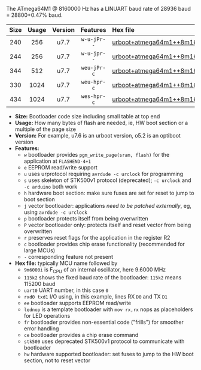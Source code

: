 The ATmega64M1 @ 8160000 Hz has a LINUART baud rate of 28936 baud = 28800+0.47% baud.

|Size|Usage|Version|Features|Hex file|
|:-:|:-:|:-:|:-:|:--|
|240|256|u7.7|`w-u-jPr--`|[urboot+atmega64m1++8m1600i+++28k8_uart0_rxd4_txd3_lednop.hex](https://raw.githubusercontent.com/stefanrueger/urboot.hex/main/mcus/atmega64m1/internal_oscillator/fint++8m1600_Hz/br+++28k8_bps/urboot+atmega64m1++8m1600i+++28k8_uart0_rxd4_txd3_lednop.hex)|
|244|256|u7.7|`w-u-jpr--`|[urboot+atmega64m1++8m1600i+++28k8_uart0_rxd4_txd3_lednop_fr.hex](https://raw.githubusercontent.com/stefanrueger/urboot.hex/main/mcus/atmega64m1/internal_oscillator/fint++8m1600_Hz/br+++28k8_bps/urboot+atmega64m1++8m1600i+++28k8_uart0_rxd4_txd3_lednop_fr.hex)|
|344|512|u7.7|`weu-jPr-c`|[urboot+atmega64m1++8m1600i+++28k8_uart0_rxd4_txd3_ee_lednop_fr_ce.hex](https://raw.githubusercontent.com/stefanrueger/urboot.hex/main/mcus/atmega64m1/internal_oscillator/fint++8m1600_Hz/br+++28k8_bps/urboot+atmega64m1++8m1600i+++28k8_uart0_rxd4_txd3_ee_lednop_fr_ce.hex)|
|330|1024|u7.7|`weu-hpr-c`|[urboot+atmega64m1++8m1600i+++28k8_uart0_rxd4_txd3_ee_lednop_fr_ce_hw.hex](https://raw.githubusercontent.com/stefanrueger/urboot.hex/main/mcus/atmega64m1/internal_oscillator/fint++8m1600_Hz/br+++28k8_bps/urboot+atmega64m1++8m1600i+++28k8_uart0_rxd4_txd3_ee_lednop_fr_ce_hw.hex)|
|434|1024|u7.7|`wes-hpr-c`|[urboot+atmega64m1++8m1600i+++28k8_uart0_rxd4_txd3_ee_lednop_fr_ce_stk500_hw.hex](https://raw.githubusercontent.com/stefanrueger/urboot.hex/main/mcus/atmega64m1/internal_oscillator/fint++8m1600_Hz/br+++28k8_bps/urboot+atmega64m1++8m1600i+++28k8_uart0_rxd4_txd3_ee_lednop_fr_ce_stk500_hw.hex)|

- **Size:** Bootloader code size including small table at top end
- **Usage:** How many bytes of flash are needed, ie, HW boot section or a multiple of the page size
- **Version:** For example, u7.6 is an urboot version, o5.2 is an optiboot version
- **Features:**
  + `w` bootloader provides `pgm_write_page(sram, flash)` for the application at `FLASHEND-4+1`
  + `e` EEPROM read/write support
  + `u` uses urprotocol requiring `avrdude -c urclock` for programming
  + `s` uses skeleton of STK500v1 protocol (deprecated); `-c urclock` and `-c arduino` both work
  + `h` hardware boot section: make sure fuses are set for reset to jump to boot section
  + `j` vector bootloader: applications *need to be patched externally*, eg, using `avrdude -c urclock`
  + `p` bootloader protects itself from being overwritten
  + `P` vector bootloader only: protects itself and reset vector from being overwritten
  + `r` preserves reset flags for the application in the register R2
  + `c` bootloader provides chip erase functionality (recommended for large MCUs)
  + `-` corresponding feature not present
- **Hex file:** typically MCU name followed by
  + `9m6000i` is F<sub>CPU</sub> of an internal oscillator, here 9.6000 MHz
  + `115k2` shows the fixed baud rate of the bootloader: `115k2` means 115200 baud
  + `uart0` UART number, in this case `0`
  + `rxd0 txd1` I/O using, in this example, lines RX `D0` and TX `D1`
  + `ee` bootloader supports EEPROM read/write
  + `lednop` is a template bootloader with `mov rx,rx` nops as placeholders for LED operations
  + `fr` bootloader provides non-essential code ("frills") for smoother error handling
  + `ce` bootloader provides a chip erase command
  + `stk500` uses deprecated STK500v1 protocol to communicate with bootloader
  + `hw` hardware supported bootloader: set fuses to jump to the HW boot section, not to reset vector
